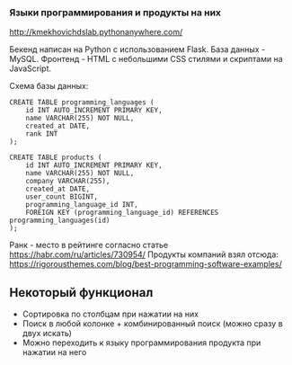 ### Языки программирования и продукты на них

http://kmekhovichdslab.pythonanywhere.com/

Бекенд написан на Python с использованием Flask. База данных - MySQL. Фронтенд - HTML с небольшими CSS стилями и скриптами на JavaScript.

Схема базы данных:

```
CREATE TABLE programming_languages (
    id INT AUTO_INCREMENT PRIMARY KEY,
    name VARCHAR(255) NOT NULL,
    created_at DATE,
    rank INT
);

CREATE TABLE products (
    id INT AUTO_INCREMENT PRIMARY KEY,
    name VARCHAR(255) NOT NULL,
    company VARCHAR(255),
    created_at DATE,
    user_count BIGINT,
    programming_language_id INT,
    FOREIGN KEY (programming_language_id) REFERENCES programming_languages(id)
);
```

Ранк - место в рейтинге согласно статье https://habr.com/ru/articles/730954/
Продукты компаний взял отсюда: https://rigorousthemes.com/blog/best-programming-software-examples/

## Некоторый функционал
 - Сортировка по столбцам при нажатии на них
 - Поиск в любой колонке + комбинированный поиск (можно сразу в двух искать)
 - Можно переходить к языку программирования продукта при нажатии на него
